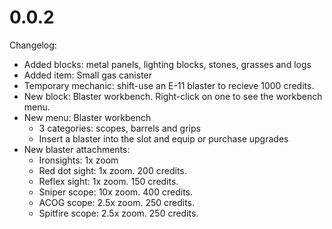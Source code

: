 # 0.0.2
Changelog:
* Added blocks: metal panels, lighting blocks, stones, grasses and logs
* Added item: Small gas canister
* Temporary mechanic: shift-use an E-11 blaster to recieve 1000 credits.
* New block: Blaster workbench. Right-click on one to see the workbench menu.
* New menu: Blaster workbench
    * 3 categories: scopes, barrels and grips
	* Insert a blaster into the slot and equip or purchase upgrades
* New blaster attachments:
    * Ironsights: 1x zoom
	* Red dot sight: 1x zoom. 200 credits.
	* Reflex sight: 1x zoom. 150 credits.
	* Sniper scope: 10x zoom. 400 credits.
	* ACOG scope: 2.5x zoom. 250 credits.
	* Spitfire scope: 2.5x zoom. 250 credits.
